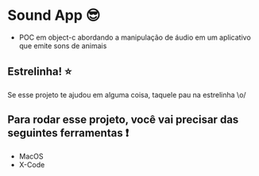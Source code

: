 #  Sound App :sunglasses:

- POC em object-c abordando a manipulação de áudio em um aplicativo que emite sons de animais

## Estrelinha! :star:

Se esse projeto te ajudou em alguma coisa, taquele pau na estrelinha \o/

## Para rodar esse projeto, você vai precisar das seguintes ferramentas :exclamation:

- MacOS
- X-Code
